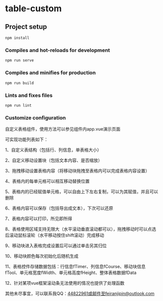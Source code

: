 # table-custom

## Project setup
```
npm install
```

### Compiles and hot-reloads for development
```
npm run serve
```

### Compiles and minifies for production
```
npm run build
```

### Lints and fixes files
```
npm run lint
```

### Customize configuration
自定义表格组件，使用方法可以参见组件内app.vue演示页面

可实现功能列表如下：

1、自定义表结构（包括行、列信息，单表格大小）

2、自定义移动设置块（包括文本内容、是否缩放）

3、拖拽移动设置表格内容（将移动块拖拽至表格内可以完成表格内容设置）

4、表格内的每单元格可以相互移动替换位置

5、表格内的已经赋值单元格，可以自由上下左右复制，可以为其赋值，并且可以删除

6、表格内容可以保存（包括导出成文本），下次可以还原

7、表格内容可以打印，所见即所得

8、表格使用区域支持无限大（水平滚动垂直滚动都可以），拖拽移动时可以点选后滚动鼠标滚轮（水平移动按住shift滚动）完成移动

9、移动块进入表格完成设置后可以通过单击另其归位

10、移动块颜色每次初始化后随机生成

11、表格控件存储数据包括：行信息fTimer、列信息fCourse、移动块信息fTool、单元格宽度fWidth、单元格高度fHeight、整体表格数据fData

12、针对某项vue框架滚动条无法使用的情况也提供了处理函数

其他未尽事宜，可以联系我QQ：44822961或邮件至feiranjipin@outlook.com
